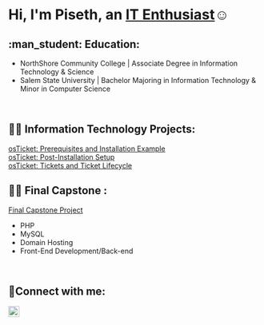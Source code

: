 <h1>Hi, I'm Piseth, an <a href="https://www.linkedin.com/in/piseth-sun-44bb771b3/" target="_blank">IT Enthusiast</a>☺</h1>

<h2> :man_student: Education:</h2>

<ul>
  <li>NorthShore Community College | Associate Degree in Information Technology & Science</li>
  <li>Salem State University | Bachelor Majoring in  Information Technology & Minor in Computer Science</li>
</ul>
<br>

<h2>👨‍💻 Information Technology Projects:</h2>
<a href="https://github.com/PisethSun/osTicket" target="_blank">osTicket: Prerequisites and Installation Example</a>
<br>
<a href="https://github.com/PisethSun/Post-Installation-Setp" target="_blank">osTicket: Post-Installation Setup</a>
<br>
<a href="https://github.com/PisethSun/Tickets-and-Ticket-Lifecycle" target="_blank">osTicket: Tickets and Ticket Lifecycle</a>



<h2>👨‍💻 Final Capstone :</h2>
<a href="https://nailspahelen.online/" target="_blank">Final Capstone Project</a>
<ul>
  <li>PHP</li>
  <li>MySQL</li>
  <li>Domain Hosting</li>
  <li>Front-End Development/Back-end</li>
</ul>


<br>
<h2>🤳Connect with me:</h2>

[<img align="left" alt="Piseth | LinkedIn" width="22px" src="https://cdn.jsdelivr.net/npm/simple-icons@v3/icons/linkedin.svg" />][linkedin]

[linkedin]: https://linkedin.com/in/piseth-sun-44bb771b3/
